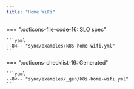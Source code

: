 ```yaml
---
title: "Home WiFi"
---
```


=== ":octicons-file-code-16: SLO spec"

    ```yaml
    --8<-- "sync/examples/k8s-home-wifi.yml"
    ```

=== ":octicons-checklist-16: Generated"

    ```yaml
    --8<-- "sync/examples/_gen/k8s-home-wifi.yml"
    ```
